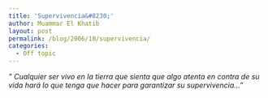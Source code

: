 ```yaml
---
title: 'Supervivencia&#8230;'
author: Muammar El Khatib
layout: post
permalink: /blog/2006/10/supervivencia/
categories:
  - Off topic
---
```

*&#8221; Cualquier ser vivo en la tierra que sienta que algo atenta en contra de su vida hará lo que tenga que hacer para garantizar su supervivencia&#8230;&#8221;*